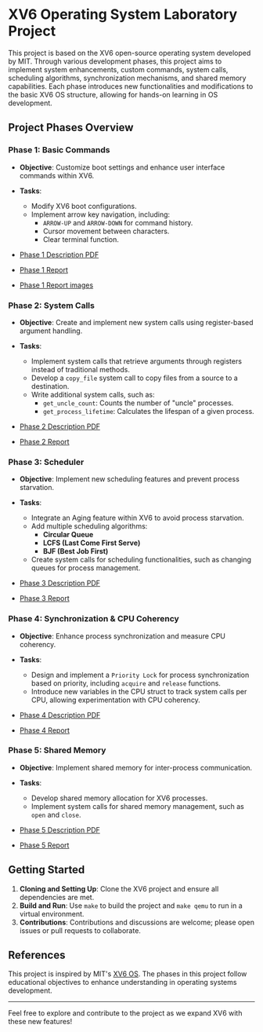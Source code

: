 # XV6 Operating System Laboratory Project

This project is based on the XV6 open-source operating system developed by MIT. Through various development phases, this project aims to implement system enhancements, custom commands, system calls, scheduling algorithms, synchronization mechanisms, and shared memory capabilities. Each phase introduces new functionalities and modifications to the basic XV6 OS structure, allowing for hands-on learning in OS development.

## Project Phases Overview

### Phase 1: Basic Commands
- **Objective**: Customize boot settings and enhance user interface commands within XV6.
- **Tasks**:
  - Modify XV6 boot configurations.
  - Implement arrow key navigation, including:
    - `ARROW-UP` and `ARROW-DOWN` for command history.
    - Cursor movement between characters.
    - Clear terminal function.
    
- [Phase 1 Description PDF](https://github.com/matahho/OS-Lab-Project/blob/main/Description/Lab1.pdf)
- [Phase 1 Report](https://github.com/matahho/OS-Lab-Project/blob/main/Report/Lab1_report.pdf)
- [Phase 1 Report images](https://github.com/matahho/OS-Lab-Project/blob/main/Report/Lab1_report_images.pdf)

### Phase 2: System Calls
- **Objective**: Create and implement new system calls using register-based argument handling.
- **Tasks**:
  - Implement system calls that retrieve arguments through registers instead of traditional methods.
  - Develop a `copy_file` system call to copy files from a source to a destination.
  - Write additional system calls, such as:
    - `get_uncle_count`: Counts the number of "uncle" processes.
    - `get_process_lifetime`: Calculates the lifespan of a given process.
  
- [Phase 2 Description PDF](https://github.com/matahho/OS-Lab-Project/blob/main/Description/Lab2.pdf)
- [Phase 2 Report](https://github.com/matahho/OS-Lab-Project/blob/main/Report/Lab2_report.pdf)

### Phase 3: Scheduler
- **Objective**: Implement new scheduling features and prevent process starvation.
- **Tasks**:
  - Integrate an Aging feature within XV6 to avoid process starvation.
  - Add multiple scheduling algorithms:
    - **Circular Queue**
    - **LCFS (Last Come First Serve)**
    - **BJF (Best Job First)**
  - Create system calls for scheduling functionalities, such as changing queues for process management.
    
- [Phase 3 Description PDF](https://github.com/matahho/OS-Lab-Project/blob/main/Description/LAB3.pdf)
- [Phase 3 Report](https://github.com/matahho/OS-Lab-Project/blob/main/Report/Lab3_report.pdf)
  
### Phase 4: Synchronization & CPU Coherency
- **Objective**: Enhance process synchronization and measure CPU coherency.
- **Tasks**:
  - Design and implement a `Priority Lock` for process synchronization based on priority, including `acquire` and `release` functions.
  - Introduce new variables in the CPU struct to track system calls per CPU, allowing experimentation with CPU coherency.

- [Phase 4 Description PDF](https://github.com/matahho/OS-Lab-Project/blob/main/Description/LAB4.pdf)
- [Phase 4 Report](https://github.com/matahho/OS-Lab-Project/blob/main/Report/Lab4_report.pdf)

### Phase 5: Shared Memory
- **Objective**: Implement shared memory for inter-process communication.
- **Tasks**:
  - Develop shared memory allocation for XV6 processes.
  - Implement system calls for shared memory management, such as `open` and `close`.

- [Phase 5 Description PDF](https://github.com/matahho/OS-Lab-Project/blob/main/Description/Lab5.pdf)
- [Phase 5 Report](https://github.com/matahho/OS-Lab-Project/blob/main/Report/Lab5_report.pdf)
 
 ## Getting Started

1. **Cloning and Setting Up**: Clone the XV6 project and ensure all dependencies are met.
2. **Build and Run**: Use `make` to build the project and `make qemu` to run in a virtual environment.
3. **Contributions**: Contributions and discussions are welcome; please open issues or pull requests to collaborate.

## References
This project is inspired by MIT's [XV6 OS](https://pdos.csail.mit.edu/6.828/2020/xv6.html). The phases in this project follow educational objectives to enhance understanding in operating systems development.

---

Feel free to explore and contribute to the project as we expand XV6 with these new features!
